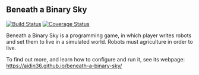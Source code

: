 Beneath a Binary Sky
--------------------
[![Build Status](https://travis-ci.org/aidin36/beneath-a-binary-sky.svg?branch=master)](https://travis-ci.org/aidin36/beneath-a-binary-sky)  [![Coverage Status](https://coveralls.io/repos/github/aidin36/beneath-a-binary-sky/badge.svg?branch=master)](https://coveralls.io/github/aidin36/beneath-a-binary-sky?branch=master)

Beneath a Binary Sky is a programming game, in which player writes robots and set them to live in a simulated world. Robots must agriculture in order to live.

To find out more, and learn how to configure and run it, see its webpage: https://aidin36.github.io/beneath-a-binary-sky/

